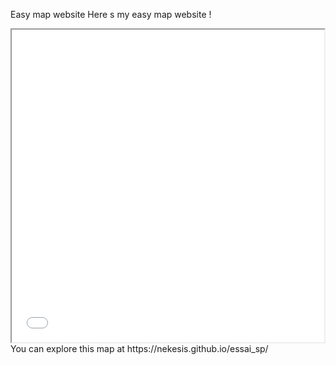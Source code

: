 Easy map website
Here s my easy map website !
<iframe src="ManausMap.html" height="500" width="500"></iframe>
You can explore this map at https://nekesis.github.io/essai_sp/
